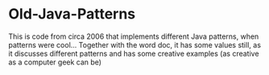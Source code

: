 # Old-Java-Patterns
This is code from circa 2006 that implements different Java patterns, when patterns were cool...
Together with the word doc, it has some values still, as it discusses different patterns and has some creative examples (as creative as a computer geek can be)

